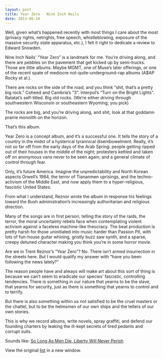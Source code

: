 ```yaml
---
layout: post
title: Year Zero - Nine Inch Nails
date: 2013-06-10
---
```



Well, given what’s happened recently with most things I care about the
most (privacy rights, netrights, free speech, whistleblowing, exposure
of the massive security state apparatus, etc.), I felt it right to
dedicate a review to Edward Snowden.

Nine Inch Nails’ “Year Zero” is a landmark for me. You’re driving along,
and there are pebbles on the pavement that get kicked up by semi-trucks.
Those are little albums. Maybe MGMT, one of Muse’s later offerings, or
one of the recent spate of mediocre not-quite-underground-rap albums
(A\$AP Rocky et al.).

There are rocks on the side of the road, and you think “shit, that’s a
pretty big rock.” Coheed and Cambria’s “3”. Interpol’s “Turn on the
Bright Lights”. Ratatat’s self-titled. Big old rocks. (We’re either
driving through southwestern Wisconsin or southeastern Wyoming; you
pick)

The rocks are big, and you’re driving along, and shit, look at that
goddamn prairie monolith on the horizon.

That’s this album.

Year Zero is a concept album, and it’s a successful one. It tells the
story of a country in the midst of a hysterical tyrannical
disembowelment. Really, it’s not so far off from the early days of the
Arab Spring: people getting ripped out of their houses in the middle of
the night; protesters kettled and taken off on anonymous vans never to
be seen again; and a general climate of control through fear.

Only, it’s future America. Imagine the unpredictability and North Korean
aspects Orwell’s 1984, the terror of Tiananmen uprisings, and the
techno-activism of the Middle East, and now apply them to a
hyper-religious, fascistic United States.

From what I understand, Reznor wrote the album in response his feelings
toward the Bush administration’s increasingly authoritarian and
religious direction.

Many of the songs are in first person, telling the story of the raids,
the terror, the moral uncertainty rebels face when contemplating violent
activism against a faceless machine-like theocracy. The beat production
is pretty harsh for those uninitiated into music harder than Passion
Pit, with lots of fun-house guitar whining, gristly buzz saw synth, and
a sparse, creepy detuned character making you think you’re in some
horror movie.

Are we in Trent Reznor’s “Year Zero”? No. There isn’t armed insurrection
in the streets here. But I would qualify my answer with “have you been
following the news lately?”

The reason people have and always will make art about this sort of thing
is because we can’t seem to eradicate our species’ fascistic,
controlling tendencies. There is something in our nature that yearns to
be the slave, that yearns for security, just as there is something that
yearns to control and to terrify.

But there is also something within us not satisfied to be the cruel
masters or the chattel, but to be the helmsmen of our own ships and the
tellers of our own stories.

This is why we record albums, write novels, spray graffiti, and defend
our founding charters by leaking the ill-kept secrets of tired pedants
and corrupt suits.

Sounds like: [So Long As Men Die, Liberty Will Never
Perish](%E2%80%9Dhttps://www.youtube.com/watch?v=WibmcsEGLKo%E2%80%9D)

View the original
[list](http://clarkkampfe.tumblr.com/post/33904700007/album-love) in a
new window.


